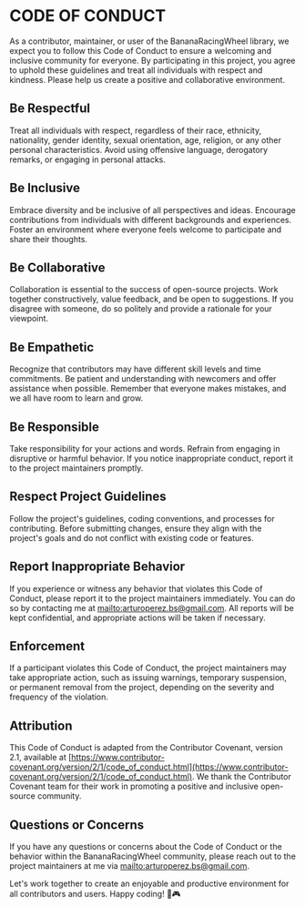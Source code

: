 # CODE OF CONDUCT
As a contributor, maintainer, or user of the BananaRacingWheel library, we expect you to follow this Code of Conduct to ensure a welcoming and inclusive community for everyone. By participating in this project, you agree to uphold these guidelines and treat all individuals with respect and kindness. Please help us create a positive and collaborative environment.

## Be Respectful
Treat all individuals with respect, regardless of their race, ethnicity, nationality, gender identity, sexual orientation, age, religion, or any other personal characteristics. Avoid using offensive language, derogatory remarks, or engaging in personal attacks.

## Be Inclusive
Embrace diversity and be inclusive of all perspectives and ideas. Encourage contributions from individuals with different backgrounds and experiences. Foster an environment where everyone feels welcome to participate and share their thoughts.

## Be Collaborative
Collaboration is essential to the success of open-source projects. Work together constructively, value feedback, and be open to suggestions. If you disagree with someone, do so politely and provide a rationale for your viewpoint.

## Be Empathetic
Recognize that contributors may have different skill levels and time commitments. Be patient and understanding with newcomers and offer assistance when possible. Remember that everyone makes mistakes, and we all have room to learn and grow.

## Be Responsible
Take responsibility for your actions and words. Refrain from engaging in disruptive or harmful behavior. If you notice inappropriate conduct, report it to the project maintainers promptly.

## Respect Project Guidelines
Follow the project's guidelines, coding conventions, and processes for contributing. Before submitting changes, ensure they align with the project's goals and do not conflict with existing code or features.

## Report Inappropriate Behavior
If you experience or witness any behavior that violates this Code of Conduct, please report it to the project maintainers immediately. You can do so by contacting me at [mailto:arturoperez.bs@gmail.com](arturoperez.bs@gmail.com). All reports will be kept confidential, and appropriate actions will be taken if necessary.

## Enforcement
If a participant violates this Code of Conduct, the project maintainers may take appropriate action, such as issuing warnings, temporary suspension, or permanent removal from the project, depending on the severity and frequency of the violation.

## Attribution
This Code of Conduct is adapted from the Contributor Covenant, version 2.1, available at [https://www.contributor-covenant.org/version/2/1/code_of_conduct.html](https://www.contributor-covenant.org/version/2/1/code_of_conduct.html). We thank the Contributor Covenant team for their work in promoting a positive and inclusive open-source community.

## Questions or Concerns
If you have any questions or concerns about the Code of Conduct or the behavior within the BananaRacingWheel community, please reach out to the project maintainers at me via [mailto:arturoperez.bs@gmail.com](arturoperez.bs@gmail.com).

Let's work together to create an enjoyable and productive environment for all contributors and users. Happy coding! 🍌🎮